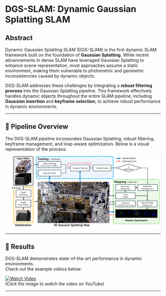 # DGS-SLAM: Dynamic Gaussian Splatting SLAM

## Abstract

Dynamic Gaussian Splatting SLAM (DGS-SLAM) is the first dynamic SLAM framework built on the foundation of **Gaussian Splatting**. While recent advancements in dense SLAM have leveraged Gaussian Splatting to enhance scene representation, most approaches assume a static environment, making them vulnerable to photometric and geometric inconsistencies caused by dynamic objects.

DGS-SLAM addresses these challenges by integrating a **robust filtering process** into the Gaussian Splatting pipeline. This framework effectively handles dynamic objects throughout the entire SLAM pipeline, including **Gaussian insertion** and **keyframe selection**, to achieve robust performance in dynamic environments.

<!-- ## 🔥 Key Features

- **Dynamic Object Filtering**  
  Introduces a robust mask generation method to enforce photometric consistency across keyframes, reducing segmentation noise and artifacts such as shadows.

- **Loop-Aware Optimization**  
  Proposes a loop-aware window selection mechanism that detects and optimizes loops using unique keyframe IDs of 3D Gaussians.

- **State-of-the-Art Results**  
  Achieves superior performance in **camera tracking** and **novel view synthesis** on dynamic SLAM benchmarks.

[➡️ Explore the Code](https://github.com/kmk97/DGS-SLAM) -->

---

## 📜 Pipeline Overview

The DGS-SLAM pipeline incorporates Gaussian Splatting, robust filtering, keyframe management, and loop-aware optimization. Below is a visual representation of the process:

![Pipeline](./assets/overview.png)  


---

## 🎥 Results

DGS-SLAM demonstrates state-of-the-art performance in dynamic environments.  
Check out the example videos below:

[![Watch Video](https://img.youtube.com/vi/Mq3qZTTcN3E/maxresdefault.jpg)](https://youtu.be/Mq3qZTTcN3E)  
*(Click the image to watch the video on YouTube)*

---

<!-- ## 🚀 Getting Started

### Installation

```bash
# Clone the repository
git clone https://github.com/kmk97/DGS-SLAM.git
cd DGS-SLAM

# Install dependencies
pip install -r requirements.txt -->
